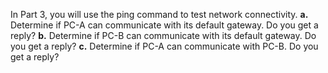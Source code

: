 In Part 3, you will use the ping command to test network connectivity.
**a.** Determine if PC-A can communicate with its default gateway. Do you get a reply?
**b.** Determine if PC-B can communicate with its default gateway. Do you get a reply?
**c.** Determine if PC-A can communicate with PC-B. Do you get a reply?
